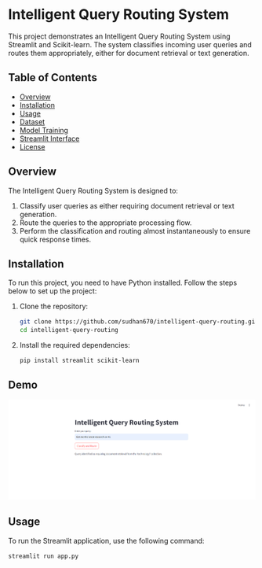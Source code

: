 # Intelligent Query Routing System

This project demonstrates an Intelligent Query Routing System using Streamlit and Scikit-learn. The system classifies incoming user queries and routes them appropriately, either for document retrieval or text generation.

## Table of Contents
- [Overview](#overview)
- [Installation](#installation)
- [Usage](#usage)
- [Dataset](#dataset)
- [Model Training](#model-training)
- [Streamlit Interface](#streamlit-interface)
- [License](#license)

## Overview
The Intelligent Query Routing System is designed to:
1. Classify user queries as either requiring document retrieval or text generation.
2. Route the queries to the appropriate processing flow.
3. Perform the classification and routing almost instantaneously to ensure quick response times.

## Installation
To run this project, you need to have Python installed. Follow the steps below to set up the project:

1. Clone the repository:
    ```bash
    git clone https://github.com/sudhan670/intelligent-query-routing.git
    cd intelligent-query-routing
    ```

2. Install the required dependencies:
    ```bash
    pip install streamlit scikit-learn
    ```
## Demo 
<img src="https://github.com/sudhan670/curly-lab/blob/main/Screenshot%202024-07-30%20104307.png"/>

## Usage
To run the Streamlit application, use the following command:
```bash
streamlit run app.py

